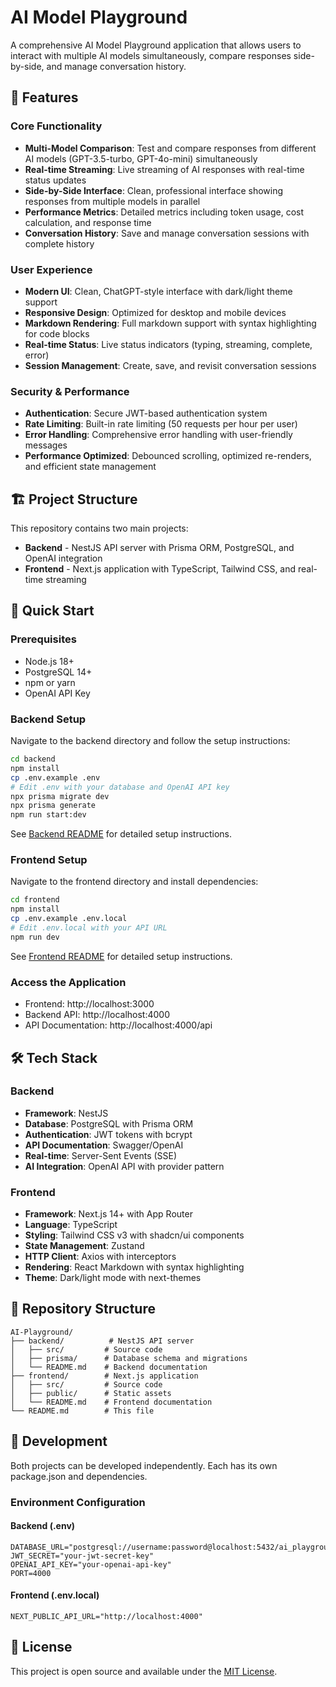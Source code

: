 # AI Model Playground

A comprehensive AI Model Playground application that allows users to interact with multiple AI models simultaneously, compare responses side-by-side, and manage conversation history.

## 🚀 Features

### Core Functionality
- **Multi-Model Comparison**: Test and compare responses from different AI models (GPT-3.5-turbo, GPT-4o-mini) simultaneously
- **Real-time Streaming**: Live streaming of AI responses with real-time status updates
- **Side-by-Side Interface**: Clean, professional interface showing responses from multiple models in parallel
- **Performance Metrics**: Detailed metrics including token usage, cost calculation, and response time
- **Conversation History**: Save and manage conversation sessions with complete history

### User Experience
- **Modern UI**: Clean, ChatGPT-style interface with dark/light theme support
- **Responsive Design**: Optimized for desktop and mobile devices
- **Markdown Rendering**: Full markdown support with syntax highlighting for code blocks
- **Real-time Status**: Live status indicators (typing, streaming, complete, error)
- **Session Management**: Create, save, and revisit conversation sessions

### Security & Performance
- **Authentication**: Secure JWT-based authentication system
- **Rate Limiting**: Built-in rate limiting (50 requests per hour per user)
- **Error Handling**: Comprehensive error handling with user-friendly messages
- **Performance Optimized**: Debounced scrolling, optimized re-renders, and efficient state management

## 🏗️ Project Structure

This repository contains two main projects:

- **Backend** - NestJS API server with Prisma ORM, PostgreSQL, and OpenAI integration
- **Frontend** - Next.js application with TypeScript, Tailwind CSS, and real-time streaming

## 🚀 Quick Start

### Prerequisites
- Node.js 18+ 
- PostgreSQL 14+
- npm or yarn
- OpenAI API Key

### Backend Setup
Navigate to the backend directory and follow the setup instructions:
```bash
cd backend
npm install
cp .env.example .env
# Edit .env with your database and OpenAI API key
npx prisma migrate dev
npx prisma generate
npm run start:dev
```
See [Backend README](./backend/README.md) for detailed setup instructions.

### Frontend Setup
Navigate to the frontend directory and install dependencies:
```bash
cd frontend
npm install
cp .env.example .env.local
# Edit .env.local with your API URL
npm run dev
```
See [Frontend README](./frontend/README.md) for detailed setup instructions.

### Access the Application
- Frontend: http://localhost:3000
- Backend API: http://localhost:4000
- API Documentation: http://localhost:4000/api

## 🛠️ Tech Stack

### Backend
- **Framework**: NestJS
- **Database**: PostgreSQL with Prisma ORM
- **Authentication**: JWT tokens with bcrypt
- **API Documentation**: Swagger/OpenAI
- **Real-time**: Server-Sent Events (SSE)
- **AI Integration**: OpenAI API with provider pattern

### Frontend
- **Framework**: Next.js 14+ with App Router
- **Language**: TypeScript
- **Styling**: Tailwind CSS v3 with shadcn/ui components
- **State Management**: Zustand
- **HTTP Client**: Axios with interceptors
- **Rendering**: React Markdown with syntax highlighting
- **Theme**: Dark/light mode with next-themes

## 📁 Repository Structure

```
AI-Playground/
├── backend/          # NestJS API server
│   ├── src/         # Source code
│   ├── prisma/      # Database schema and migrations
│   └── README.md    # Backend documentation
├── frontend/        # Next.js application
│   ├── src/         # Source code
│   ├── public/      # Static assets
│   └── README.md    # Frontend documentation
└── README.md        # This file
```

## 🔧 Development

Both projects can be developed independently. Each has its own package.json and dependencies.

### Environment Configuration

#### Backend (.env)
```env
DATABASE_URL="postgresql://username:password@localhost:5432/ai_playground"
JWT_SECRET="your-jwt-secret-key"
OPENAI_API_KEY="your-openai-api-key"
PORT=4000
```

#### Frontend (.env.local)
```env
NEXT_PUBLIC_API_URL="http://localhost:4000"
```

## 📝 License

This project is open source and available under the [MIT License](LICENSE).
